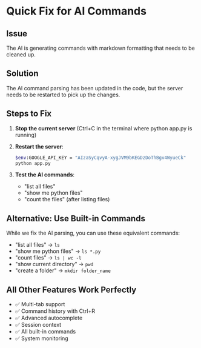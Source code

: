# Quick Fix for AI Commands

## Issue
The AI is generating commands with markdown formatting that needs to be cleaned up.

## Solution
The AI command parsing has been updated in the code, but the server needs to be restarted to pick up the changes.

## Steps to Fix

1. **Stop the current server** (Ctrl+C in the terminal where python app.py is running)

2. **Restart the server**:
   ```bash
   $env:GOOGLE_API_KEY = "AIzaSyCqvyA-xygJVM9bKEGDzDoThBgv4WyueCk"
   python app.py
   ```

3. **Test the AI commands**:
   - "list all files"
   - "show me python files"
   - "count the files" (after listing files)

## Alternative: Use Built-in Commands
While we fix the AI parsing, you can use these equivalent commands:

- "list all files" → `ls`
- "show me python files" → `ls *.py`
- "count files" → `ls | wc -l`
- "show current directory" → `pwd`
- "create a folder" → `mkdir folder_name`

## All Other Features Work Perfectly
- ✅ Multi-tab support
- ✅ Command history with Ctrl+R
- ✅ Advanced autocomplete
- ✅ Session context
- ✅ All built-in commands
- ✅ System monitoring
